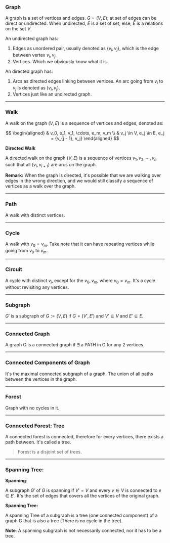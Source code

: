 ### **Graph**

A graph is a set of vertices and edges. $G = (V, E)$; at set of edges can be direct or undirected. When undirected, $E$ is a set of set, else, $E$ is a relations on the set $V$. 

An undirected graph has: 
1. Edges as unordered pair, usually denoted as $\{v_i, v_j\}$, which is the edge between vertex $v_i, v_j$. 
2. Vertices. Which we obviously know what it is. 

An directed graph has: 
1. Arcs as directed edges linking between vertices. An arc going from $v_i$ to $v_j$ is denoted as $(v_i, v_j)$. 
2. Vertices just like an undirected graph. 

----
### **Walk**

A walk on the graph $(V, E)$ is a sequence of vertices and edges, denoted as: 

$$
\begin{aligned}
    & v_0, e_1, v_1, \cdots, e_m, v_m
    \\
    & v_j \in V, e_j \in E, e_j = {v_{j - 1}, v_j}
\end{aligned}
$$

**Directed Walk**

A directed walk on the graph $(V, E)$ is a sequence of vertices $v_1, v_2, \cdots, v_n$ such that all $(v_i, v_{i + 1})$ are arcs on the graph. 

**Remark:**
When the graph is directed, it's possible that we are walking over edges in the wrong direction, and we would still classify a sequence of vertices as a walk over the graph. 



----
### **Path**

A walk with distinct vertices. 


----
### **Cycle**
A walk with $v_0 = v_m$. Take note that it can have repeating vertices while going from $v_0$ to $v_m$. 

----
### **Circuit**

A cycle with distinct $v_j$, except for the $v_0, v_m$, where $v_0 = v_m$. It's a cycle without revisiting any vertices. 


----
### **Subgraph**

$G'$ is a subgraph of $G:=(V, E)$ if $G = (V', E')$ and $V'\subseteq V$ and $E'\subseteq E$. 


----
### **Connected Graph**

A graph G is a connected graph if $\exists$ a PATH in G for any 2 vertices. 

----
### **Connected Components of Graph**

It's the maximal connected subgraph of a graph. The union of all paths between the vertices in the graph.  

----
### **Forest**

Graph with no cycles in it. 

----
### **Connected Forest: Tree**

A connected forest is connected, therefore for every vertices, there exists a path between. It's called a tree. 

> Forest is a disjoint set of trees. 

----
### **Spanning Tree:**

**Spanning**:

A subgraph $G'$ of $G$ is spanning if $V' = V$ and every $v\in V$ is connected to $e\in E'$. It's the set of edges that covers all the vertices of the original graph. 

**Spanning Tree:**

A spanning Tree of a subgraph is a tree (one connected component) of a graph G that is also a tree (There is no cycle in the tree). 

**Note**: A spanning subgraph is not necessarily connected, nor it has to be a tree. 

